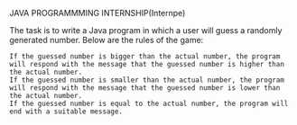 JAVA PROGRAMMMING INTERNSHIP(Internpe)

The task is to write a Java program in which a user will  guess a randomly generated number. Below are the rules of the game:

    If the guessed number is bigger than the actual number, the program will respond with the message that the guessed number is higher than the actual number.
    If the guessed number is smaller than the actual number, the program will respond with the message that the guessed number is lower than the actual number.
    If the guessed number is equal to the actual number, the program will end with a suitable message.
